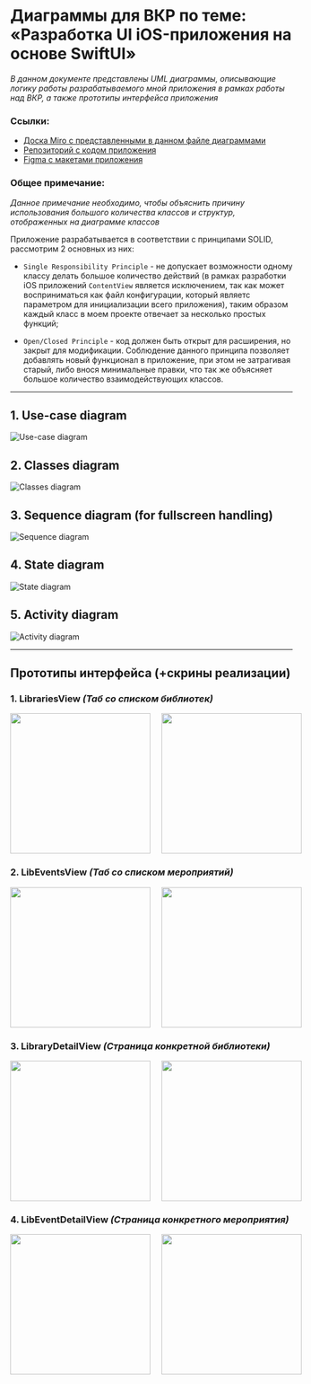 # Диаграммы для ВКР по теме: «Разработка UI iOS-приложения на основе SwiftUI»

_В данном документе представлены UML диаграммы, описывающие логику работы разрабатываемого мной приложения в рамках работы над ВКР, а также прототипы интерфейса приложения_

### Ссылки:

- [Доска Miro с представленными в данном файле диаграммами](https://miro.com/app/board/uXjVIJIjapQ=/?share_link_id=631588641780)
- [Репозиторий с кодом приложения](https://github.com/XtulenchikX/LibraryAppProject)
- [Figma с макетами приложения](https://www.figma.com/design/PmdN4rQqXPbux2cI6TELkV/LibraryAppProject?node-id=0-1&t=2iSWgtEwaFzXPsye-1)

### Общее примечание:

_Данное примечание необходимо, чтобы объяснить причину использования большого количества классов и структур, отображенных на диаграмме классов_

Приложение разрабатывается в соответствии с принципами SOLID, рассмотрим 2 основных из них:

- `Single Responsibility Principle` - не допускает возможности одному классу делать большое количество действий (в рамках разработки iOS приложений `ContentView` является исключением, так как может восприниматься как файл конфигурации, который являетс параметром для инициализации всего приложения), таким образом каждый класс в моем проекте отвечает за несколько простых функций;

- `Open/Closed Principle` - код должен быть открыт для расширения, но закрыт для модификации. Соблюдение данного принципа позволяет добавлять новый функционал в приложение, при этом не затрагивая старый, либо внося минимальные правки, что так же объясняет большое количество взаимодействующих классов.

---
## 1. Use-case diagram

![Use-case diagram](UML-diagrams/Use-caseDiagram.png)

## 2. Classes diagram

![Classes diagram](UML-diagrams/ClassesDiagram.png)

## 3. Sequence diagram (for fullscreen handling)

![Sequence diagram](UML-diagrams/SequenceDiagram.png)

## 4. State diagram

![State diagram](UML-diagrams/StateDiagram.png)

## 5. Activity diagram

![Activity diagram](UML-diagrams/ActivityDiagram.png)

---
## Прототипы интерфейса (+скрины реализации)

### 1. LibrariesView _(Таб со списком библиотек)_

<div style="display: flex; gap: 20px;">
    <img src="Layouts/LibrariesViewLayout.png" width="250">
    <img src="Layouts/LibrariesView.png" width="250">
</div>

### 2. LibEventsView _(Таб со списком мероприятий)_

<div style="display: flex; gap: 20px;">
    <img src="Layouts/LibEventsViewLayout.png" width="250">
    <img src="Layouts/LibEventsView.png" width="250">
</div>

### 3. LibraryDetailView _(Страница конкретной библиотеки)_

<div style="display: flex; gap: 20px;">
    <img src="Layouts/LibraryDetailViewLayout.png" width="250">
    <img src="Layouts/LibraryDetailView.png" width="250">
</div>

### 4. LibEventDetailView _(Страница конкретного мероприятия)_

<div style="display: flex; gap: 20px;">
    <img src="Layouts/LibEventDetailViewLayout.png" width="250">
    <img src="Layouts/LibEventDetailView.png" width="250">
</div>

